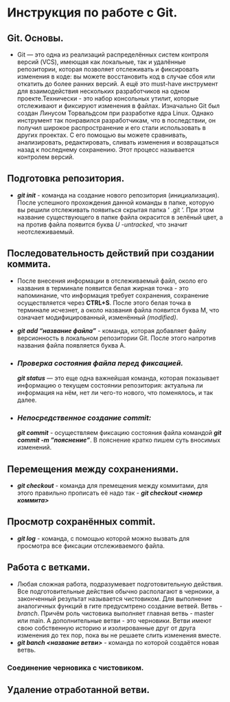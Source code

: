 # Инструкция по работе с Git.

## Git. Основы.
* Git — это одна из реализаций распределённых систем контроля версий (VCS), имеющая как локальные, так и удалённые репозитории, которая позволяет отслеживать и фиксировать изменения в коде: вы можете восстановить код в случае сбоя или откатить до более ранних версий. А ещё это must-have инструмент для взаимодействия нескольких разработчиков на одном проекте.Технически - это набор консольных утилит, которые отслеживают и фиксируют изменения в файлах. Изначально Git был создан Линусом Торвальдсом при разработке ядра Linux. Однако инструмент так понравился разработчикам, что в последствии, он получил широкое распространение и его стали использовать в других проектах. С его помощью вы можете сравнивать, анализировать, редактировать, сливать изменения и возвращаться назад к последнему сохранению. Этот процесс называется контролем версий.

 ## Подготовка репозитория.
 * __*git init*__   - команда на создание нового репозитория (инициализация). После успешного прохождения данной команды в папке, которую вы решили отслеживать появиться скрытая папка ‘ .git ‘. При этом название существующего в папке файла окрасится в зелёный цвет, а на против файла появится буква *U -untracked*, что значит неотслеживаемый.

## Последовательность действий при создании коммита.
- После внесения информации в отслеживаемый файл, около его названия в терминале появится белая жирная точка - это напоминание, что информация требует сохранения, сохранение осуществляется через __CTRL+S__. После этого белая точка в терминале исчезнет, а около названия файла появится буква М, что означает модифицированный, изменённый *(modified)*.
- __*git add “название файла”*__ - команда, которая добавляет файлу версионность в локальном репозитории  Git. После этого напротив названия файла появляется буква А.

- ### *Проверка состояния файла перед фиксацией.* 
  __*git status*__ — это еще одна важнейшая команда, которая показывает информацию о текущем состоянии репозитория: актуальна ли информация на нём, нет ли чего-то нового, что поменялось, и так далее.
- ### *Непосредственное создание commit:*
  __*git commit*__   - осуществляем фиксацию состояния файла командой __*git commit -m ”пояснение”*__. В пояснение кратко пишем суть вносимых изменений.

 ## Перемещения между сохранениями.

  * __*git checkout*__ - команда для премещения между коммитами, для этого правильно прописать её надо так - __*git checkout <номер коммита>*__

 ## Просмотр сохранённых commit.
* __*git log*__ - команда, с помощью которой можно вызвать для просмотра все фиксации отслеживаемого файла.
## Работа с ветками.
* Любая сложная работа, подразумевает подготовительную действия. Все подготовительные действия обычно располагают в черноики, а законченный результат называется чистовиком. Для выполнение аналогичных функций в гите предусмтрено создание ветвей. Ветвь - _branch_. Причём роль чистовика выполняет главная ветвь - master или main. А дополнительные ветви - это черновики. Ветви имеют свою собственную историю и изолированные друг от друга изменения до тех пор, пока вы не решаете слить изменения вместе. 
* **_git banch <название ветви>_** - команда по которой создаётся новая ветвь.




### Соединение черновика с чистовиком.

## Удаление отработанной ветви.